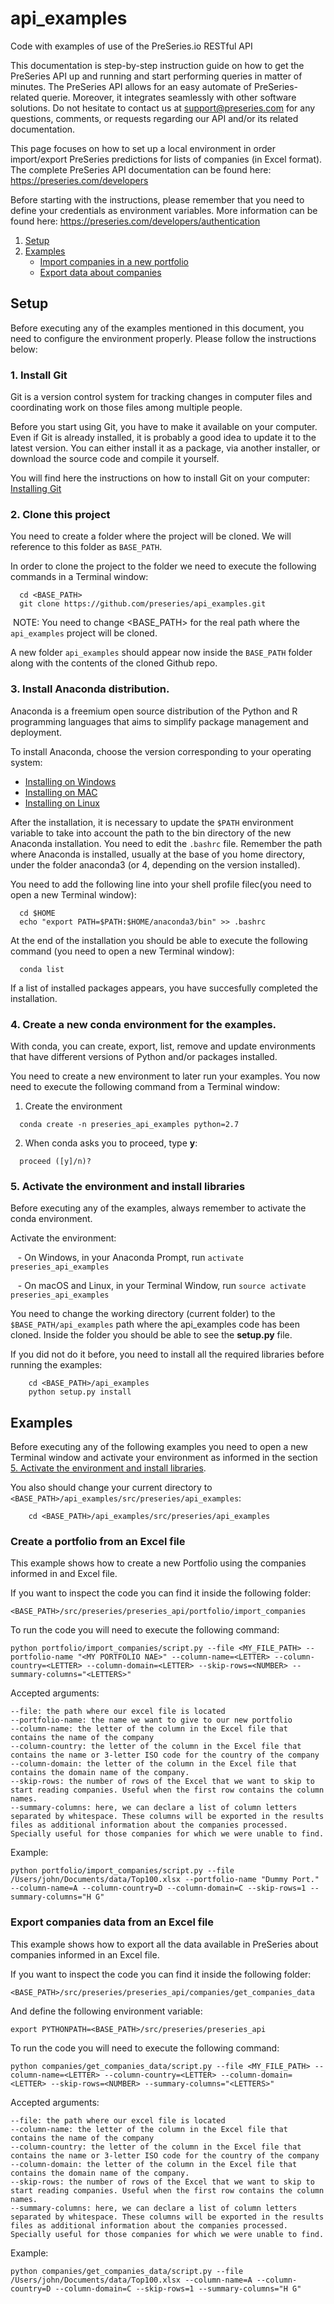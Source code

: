 # api_examples

Code with examples of use of the PreSeries.io RESTful API

This documentation is step-by-step instruction guide on how to get the PreSeries API up and running and start performing queries in matter of minutes. The PreSeries API allows for an easy automate of PreSeries-related querie. Moreover, it integrates seamlessly with other software solutions. Do not hesitate to contact us at support@preseries.com for any questions, comments, or requests regarding our API and/or its related documentation.

This page focuses on how to set up a local environment in order import/export PreSeries predictions for lists of companies (in Excel format). The complete PreSeries API documentation can be found here: https://preseries.com/developers

Before starting with the instructions, please remember that you need to define your credentials as environment variables. More information can be found here: https://preseries.com/developers/authentication

1. [Setup](#setup)
2. [Examples](#examples)
    - [Import companies in a new portfolio](#create-a-portfolio-from-an-excel-file)
    - [Export data about companies](#export-companies-data-from-an-excel-file)

## Setup

Before executing any of the examples mentioned in this document, you need to configure the environment properly. Please follow the instructions below:

### 1. Install Git

Git is a version control system for tracking changes in computer files and coordinating work on those files among multiple people.

Before you start using Git, you have to make it available on your computer. Even if Git is already installed, it is probably a good idea to update it to the latest version. You can either install it as a package, via another installer, or download the source code and compile it yourself.

You will find here the instructions on how to install Git on your computer: [Installing Git](https://git-scm.com/book/en/v2/Getting-Started-Installing-Git)


### 2. Clone this project

You need to create a folder where the project will be cloned. We will reference to this folder as ```BASE_PATH```.

In order to clone the project to the folder we need to execute the following commands in a Terminal window:

  
```{bash}
  cd <BASE_PATH>
  git clone https://github.com/preseries/api_examples.git
```

  NOTE: You need to change <BASE_PATH> for the real path where the `api_examples` project will be cloned.

A new folder ```api_examples``` should appear now inside the ```BASE_PATH``` folder along with the contents of the cloned Github repo.

### 3. Install Anaconda distribution. 

Anaconda is a freemium open source distribution of the Python and R programming languages that aims to simplify package management and deployment.
  
To install Anaconda, choose the version corresponding to your operating system:
  
  - [Installing on Windows](https://conda.io/docs/user-guide/install/windows.html)
  - [Installing on MAC](https://conda.io/docs/user-guide/install/macos.html)
  - [Installing on Linux](https://conda.io/docs/user-guide/install/linux.html)

After the installation, it is necessary to update the ```$PATH``` environment variable to take into account the path to the bin directory of the new Anaconda installation. You need to edit the ```.bashrc``` file. Remember the path where Anaconda is installed, usually at the base of you home directory, under the folder anaconda3 (or 4, depending on the version installed).

You need to add the following line into your shell profile filec(you need to open a new Terminal window):

```{bash}
  cd $HOME
  echo "export PATH=$PATH:$HOME/anaconda3/bin" >> .bashrc
```

At the end of the installation you should be able to execute the following command (you need to open a new Terminal window):
  
```{bash}
  conda list
```

If a list of installed packages appears, you have succesfully completed the installation.
  
### 4. Create a new conda environment for the examples.

With conda, you can create, export, list, remove and update environments that have different versions of Python and/or packages installed.

You need to create a new environment to later run your examples. You now need to execute the following command from a Terminal window:


1. Create the environment

  ```{bash}
    conda create -n preseries_api_examples python=2.7
  ```
2. When conda asks you to proceed, type __y__:

  ```{bash}
    proceed ([y]/n)?
  ```
  
### 5. Activate the environment and install libraries
 
Before executing any of the examples, always remember to activate the conda environment. 

Activate the environment:

    - On Windows, in your Anaconda Prompt, run ```activate preseries_api_examples```
    
    - On macOS and Linux, in your Terminal Window, run ```source activate preseries_api_examples```

You need to change the working directory (current folder) to the ```$BASE_PATH/api_examples``` path where the api_examples code has been cloned. Inside the folder you should be able to see the __setup.py__ file.

If you did not do it before, you need to install all the required libraries before running the examples:

  ```{bash}
      cd <BASE_PATH>/api_examples
      python setup.py install
  ```


## Examples

Before executing any of the following examples you need to open a new Terminal window and activate your environment as informed in the section [5. Activate the environment and install libraries](#5-activate-the-environment-and-install-libraries).

You also should change your current directory to ```<BASE_PATH>/api_examples/src/preseries/api_examples```:

  ```{bash}
      cd <BASE_PATH>/api_examples/src/preseries/api_examples
  ```
  
### Create a portfolio from an Excel file

This example shows how to create a new Portfolio using the companies informed in and Excel file. 

If you want to inspect the code you can find it inside the following folder:

```{bash}
<BASE_PATH>/src/preseries/preseries_api/portfolio/import_companies
```

To run the code you will need to execute the following command:

```{bash}
python portfolio/import_companies/script.py --file <MY_FILE_PATH> --portfolio-name "<MY PORTFOLIO NAE>" --column-name=<LETTER> --column-country=<LETTER> --column-domain=<LETTER> --skip-rows=<NUMBER> --summary-columns="<LETTERS>"
```

Accepted arguments:

    --file: the path where our excel file is located
    --portfolio-name: the name we want to give to our new portfolio
    --column-name: the letter of the column in the Excel file that contains the name of the company
    --column-country: the letter of the column in the Excel file that contains the name or 3-letter ISO code for the country of the company
    --column-domain: the letter of the column in the Excel file that contains the domain name of the company.
    --skip-rows: the number of rows of the Excel that we want to skip to start reading companies. Useful when the first row contains the column names.
    --summary-columns: here, we can declare a list of column letters separated by whitespace. These columns will be exported in the results files as additional information about the companies processed. Specially useful for those companies for which we were unable to find.

Example:

```{bash}
python portfolio/import_companies/script.py --file /Users/john/Documents/data/Top100.xlsx --portfolio-name "Dummy Port." --column-name=A --column-country=D --column-domain=C --skip-rows=1 --summary-columns="H G"
```

### Export companies data from an Excel file

This example shows how to export all the data available in PreSeries about companies informed in an Excel file. 

If you want to inspect the code you can find it inside the following folder:

```{bash}
<BASE_PATH>/src/preseries/preseries_api/companies/get_companies_data
```

And define the following environment variable:

```{bash}
export PYTHONPATH=<BASE_PATH>/src/preseries/preseries_api
```

To run the code you will need to execute the following command:

```{bash}
python companies/get_companies_data/script.py --file <MY_FILE_PATH> --column-name=<LETTER> --column-country=<LETTER> --column-domain=<LETTER> --skip-rows=<NUMBER> --summary-columns="<LETTERS>"
```

Accepted arguments:

    --file: the path where our excel file is located
    --column-name: the letter of the column in the Excel file that contains the name of the company
    --column-country: the letter of the column in the Excel file that contains the name or 3-letter ISO code for the country of the company
    --column-domain: the letter of the column in the Excel file that contains the domain name of the company.
    --skip-rows: the number of rows of the Excel that we want to skip to start reading companies. Useful when the first row contains the column names.
    --summary-columns: here, we can declare a list of column letters separated by whitespace. These columns will be exported in the results files as additional information about the companies processed. Specially useful for those companies for which we were unable to find.

Example:

```{bash}
python companies/get_companies_data/script.py --file /Users/john/Documents/data/Top100.xlsx --column-name=A --column-country=D --column-domain=C --skip-rows=1 --summary-columns="H G"
```
